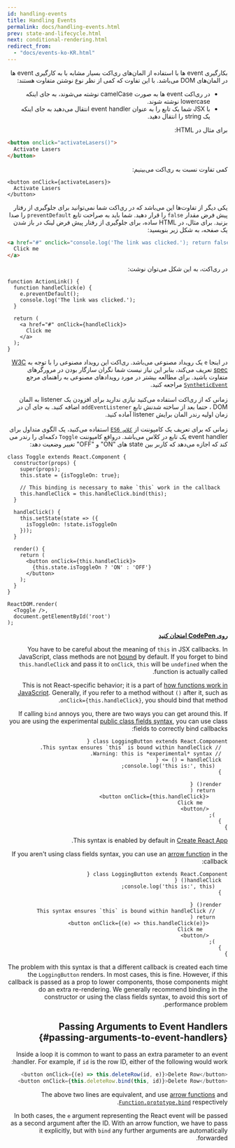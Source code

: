 ```yaml
---
id: handling-events
title: Handling Events
permalink: docs/handling-events.html
prev: state-and-lifecycle.html
next: conditional-rendering.html
redirect_from:
  - "docs/events-ko-KR.html"
---
```

<div dir=rtl>
بکارگیری  event ها با  استفاده از المان‌های ری‌اکت بسیار مشابه با به کارگیری event ها در المان‌های DOM می‌باشد. با این تفاوت که کمی از نظر نوع نوشتن متفاوت هستند:
</div>

<ul dir=rtl>
	<li>
			در ری‌اکت event ها به صورت camelCase نوشته می‌شوند، به جای اینکه lowercase نوشته شوند.
	</li>
	<li>
با JSX شما یک تابع را به عنوان event handler انتقال می‌دهید به جای اینکه یک  string  را انتقال دهید.
	</li>
</ul>

<div dir=rtl>
برای مثال در HTML:
</div>

```html
<button onclick="activateLasers()">
  Activate Lasers
</button>
```
<div dir=rtl>
کمی تفاوت نسبت به ری‌اکت می‌بینیم:
</div>

```js{1}
<button onClick={activateLasers}>
  Activate Lasers
</button>
```
<div dir=rtl>
یکی دیگر از تفاوت‌ها این  می‌باشد که در ری‌اکت شما نمی‌توانید برای جلوگیری از رفتار پیش فرض مقدار <code>false</code> را قرار دهید. شما باید به صراحت تابع <code>preventDefault</code> را صدا بزنید. برای مثال،  در HTML ساده،  برای جلوگیری از رفتار پیش فرض لینک در باز شدن یک صفحه، به شکل زیر بنویسید:
</div>

```html
<a href="#" onclick="console.log('The link was clicked.'); return false">
  Click me
</a>
```
<div dir=rtl>
در ری‌اکت، به این شکل می‌توان نوشت:
</div>

```js{2-5,8}
function ActionLink() {
  function handleClick(e) {
    e.preventDefault();
    console.log('The link was clicked.');
  }

  return (
    <a href="#" onClick={handleClick}>
      Click me
    </a>
  );
}
```
<div dir=rtl>
 در اینجا <code>e</code>  یک رویداد مصنوعی می‌باشد. ری‌اکت این رویداد مصنوعی را با توجه به 
<a href="https://www.w3.org/TR/DOM-Level-3-Events/">W3C spec</a>
تعریف می‌کند، بنابر این نیاز نیست شما نگران سازگار بودن در مرورگرهای متفاوت باشید. برای مطالعه بیشتر در مورد رویدادهای مصنوعی به راهنمای مرجع 
<a href=""><code>SyntheticEvent</code></a>
مراجعه کنید.
</div>
<br />
<div dir=rtl>
زمانی که از ری‌اکت استفاده می‌کنید نیازی ندارید برای افزودن یک listener به المان DOM ، حتما بعد از ساخته شدنش تابع
 <code>addEventListener</code>
 اضافه کنید. به جای آن در زمان اولیه رندر المان برایش listener آماده کنید. 
</div>
<br />
<div dir=rtl>
زمانی که  برای تعریف یک کامپوننت از 
<a href="https://developer.mozilla.org/en/docs/Web/JavaScript/Reference/Classes"><code dir=rtl>کلاس ES6</code></a>
استفاده می‌کنید، یک الگوی متداول برای event handler یک تابع در کلاس می‌باشد. درواقع کامپوننت 
<code>Toggle</code>
دکمه‌ای را رندر می کند که اجازه می‌دهد که کاربر بین state های  "ON" و "OFF" تغییر وضعیت دهد:
</div>

```js{6,7,10-14,18}
class Toggle extends React.Component {
  constructor(props) {
    super(props);
    this.state = {isToggleOn: true};

    // This binding is necessary to make `this` work in the callback
    this.handleClick = this.handleClick.bind(this);
  }

  handleClick() {
    this.setState(state => ({
      isToggleOn: !state.isToggleOn
    }));
  }

  render() {
    return (
      <button onClick={this.handleClick}>
        {this.state.isToggleOn ? 'ON' : 'OFF'}
      </button>
    );
  }
}

ReactDOM.render(
  <Toggle />,
  document.getElementById('root')
);
```
<div dir=rtl>
<b>
<a href="http://codepen.io/gaearon/pen/xEmzGg?editors=0010">
روی CodePen امتحان کنید
</a>
</b>
</dir>


You have to be careful about the meaning of `this` in JSX callbacks. In JavaScript, class methods are not [bound](https://developer.mozilla.org/en/docs/Web/JavaScript/Reference/Global_objects/Function/bind) by default. If you forget to bind `this.handleClick` and pass it to `onClick`, `this` will be `undefined` when the function is actually called.

This is not React-specific behavior; it is a part of [how functions work in JavaScript](https://www.smashingmagazine.com/2014/01/understanding-javascript-function-prototype-bind/). Generally, if you refer to a method without `()` after it, such as `onClick={this.handleClick}`, you should bind that method.

If calling `bind` annoys you, there are two ways you can get around this. If you are using the experimental [public class fields syntax](https://babeljs.io/docs/plugins/transform-class-properties/), you can use class fields to correctly bind callbacks:

```js{2-6}
class LoggingButton extends React.Component {
  // This syntax ensures `this` is bound within handleClick.
  // Warning: this is *experimental* syntax.
  handleClick = () => {
    console.log('this is:', this);
  }

  render() {
    return (
      <button onClick={this.handleClick}>
        Click me
      </button>
    );
  }
}
```

This syntax is enabled by default in [Create React App](https://github.com/facebookincubator/create-react-app).

If you aren't using class fields syntax, you can use an [arrow function](https://developer.mozilla.org/en/docs/Web/JavaScript/Reference/Functions/Arrow_functions) in the callback:

```js{7-9}
class LoggingButton extends React.Component {
  handleClick() {
    console.log('this is:', this);
  }

  render() {
    // This syntax ensures `this` is bound within handleClick
    return (
      <button onClick={(e) => this.handleClick(e)}>
        Click me
      </button>
    );
  }
}
```

The problem with this syntax is that a different callback is created each time the `LoggingButton` renders. In most cases, this is fine. However, if this callback is passed as a prop to lower components, those components might do an extra re-rendering. We generally recommend binding in the constructor or using the class fields syntax, to avoid this sort of performance problem.

## Passing Arguments to Event Handlers {#passing-arguments-to-event-handlers}

Inside a loop it is common to want to pass an extra parameter to an event handler. For example, if `id` is the row ID, either of the following would work:

```js
<button onClick={(e) => this.deleteRow(id, e)}>Delete Row</button>
<button onClick={this.deleteRow.bind(this, id)}>Delete Row</button>
```

The above two lines are equivalent, and use [arrow functions](https://developer.mozilla.org/en-US/docs/Web/JavaScript/Reference/Functions/Arrow_functions) and [`Function.prototype.bind`](https://developer.mozilla.org/en-US/docs/Web/JavaScript/Reference/Global_objects/Function/bind) respectively.

In both cases, the `e` argument representing the React event will be passed as a second argument after the ID. With an arrow function, we have to pass it explicitly, but with `bind` any further arguments are automatically forwarded.
